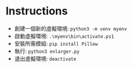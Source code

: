 # Instructions

- 創建一個新的虛擬環境: `python3 -m venv myenv`
- 啟動虛擬環境: `.\myenv\bin\activate.ps1`
- 安裝所需模組: `pip install Pillow`
- 執行: `python3 enlarger.py`
- 退出虛擬環境: `deactivate`